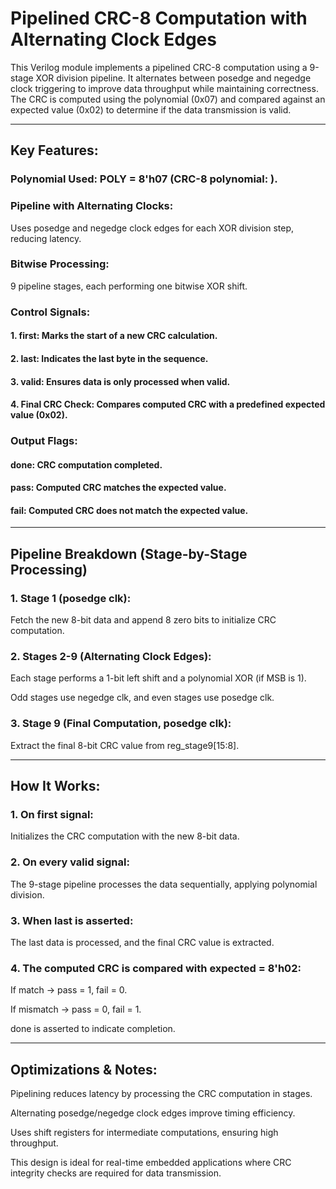 # Pipelined CRC-8 Computation with Alternating Clock Edges

This Verilog module implements a pipelined CRC-8 computation using a 9-stage XOR division pipeline. It alternates between posedge and negedge clock triggering to improve data throughput while maintaining correctness. The CRC is computed using the polynomial  (0x07) and compared against an expected value (0x02) to determine if the data transmission is valid.


---

## Key Features:

### Polynomial Used: POLY = 8'h07 (CRC-8 polynomial: ).

### Pipeline with Alternating Clocks:

Uses posedge and negedge clock edges for each XOR division step, reducing latency.


### Bitwise Processing:

9 pipeline stages, each performing one bitwise XOR shift.


### Control Signals:

#### 1. first: Marks the start of a new CRC calculation.

#### 2. last: Indicates the last byte in the sequence.

#### 3. valid: Ensures data is only processed when valid.


#### 4. Final CRC Check: Compares computed CRC with a predefined expected value (0x02).

### Output Flags:

#### done: CRC computation completed.

#### pass: Computed CRC matches the expected value.

#### fail: Computed CRC does not match the expected value.

---

## Pipeline Breakdown (Stage-by-Stage Processing)

### 1. Stage 1 (posedge clk):

Fetch the new 8-bit data and append 8 zero bits to initialize CRC computation.



### 2. Stages 2-9 (Alternating Clock Edges):

Each stage performs a 1-bit left shift and a polynomial XOR (if MSB is 1).

Odd stages use negedge clk, and even stages use posedge clk.



### 3. Stage 9 (Final Computation, posedge clk):

Extract the final 8-bit CRC value from reg_stage9[15:8].





---

## How It Works:

### 1. On first signal:

Initializes the CRC computation with the new 8-bit data.



### 2. On every valid signal:

The 9-stage pipeline processes the data sequentially, applying polynomial division.



### 3. When last is asserted:

The last data is processed, and the final CRC value is extracted.



### 4. The computed CRC is compared with expected = 8'h02:

If match → pass = 1, fail = 0.

If mismatch → pass = 0, fail = 1.

done is asserted to indicate completion.





---

## Optimizations & Notes:

Pipelining reduces latency by processing the CRC computation in stages.

Alternating posedge/negedge clock edges improve timing efficiency.

Uses shift registers for intermediate computations, ensuring high throughput.

This design is ideal for real-time embedded applications where CRC integrity checks are required for data transmission.

